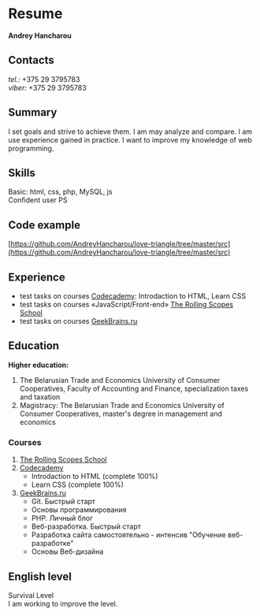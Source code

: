 # Resume  
**Andrey Hancharou**

## Contacts
*tel.:* +375 29 3795783  
*viber:* +375 29 3795783

## Summary
I set goals and strive to achieve them. I am may analyze and compare. I am use experience gained in practice. I want to improve my knowledge of web programming.

## Skills
Basic: html, css, php, MySQL, js   
Confident user PS

## Code example
[https://github.com/AndreyHancharou/love-triangle/tree/master/src](https://github.com/AndreyHancharou/love-triangle/tree/master/src)

## Experience
* test tasks on courses [Сodecademy](https://www.codecademy.com/profiles/andreyhancharou): Introdaction to HTML, Learn CSS
* test tasks on courses «JavaScript/Front-end» [The Rolling Scopes School](https://rs.school/js/)
* test tasks on courses [GeekBrains.ru](https://geekbrains.ru/)

## Education
**Higher education:**
1. The Belarusian Trade and Economics University of Consumer Cooperatives, Faculty of Accounting and Finance, specialization taxes and taxation
2. Magistracy: The Belarusian Trade and Economics University of Consumer Cooperatives, master's degree in management and economics

### Courses
1. [The Rolling Scopes School](https://rs.school/js/)
2. [Сodecademy](https://www.codecademy.com/profiles/andreyhancharou)
    * Introdaction to HTML (complete 100%)
    * Learn CSS (complete 100%)
3. [GeekBrains.ru](https://geekbrains.ru/)
    * Git. Быстрый старт
    * Основы программирования
    * PHP. Личный блог
    * Веб-разработка. Быстрый старт
    * Разработка сайта самостоятельно - интенсив "Обучение веб-разработке"
    * Основы Веб-дизайна

## English level
Survival Level  
I am working to improve the level.